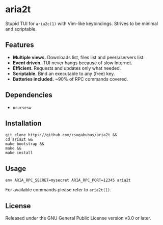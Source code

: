# aria2t

Stupid TUI for `aria2c(1)` with Vim-like keybindings. Strives to be
minimal and scriptable.

## Features

* **Multiple views.** Downloads list, files list and peers/servers list.
* **Event driven.** TUI never hangs because of slow Internet.
* **Efficient.** Requests and updates only what needed.
* **Scriptable.** Bind an executable to any (free) key.
* **Batteries included.** ~90% of RPC commands covered.

## Dependencies

* `ncursesw`

## Installation
```
git clone https://github.com/zsugabubus/aria2t &&
cd aria2t &&
make bootstrap &&
make &&
make install
```

## Usage

```
env ARIA_RPC_SECRET=mysecret ARIA_RPC_PORT=12345 aria2t
```

For available commands please refer to `aria2t(1)`.

## License

Released under the GNU General Public License version v3.0 or later.
